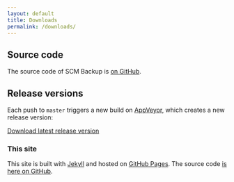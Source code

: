 ```yaml
---
layout: default
title: Downloads
permalink: /downloads/
---
```



## Source code

The source code of SCM Backup is [on GitHub](https://github.com/christianspecht/scm-backup/).

## Release versions

Each push to `master` triggers a new build on [AppVeyor](https://appveyor.com/), which creates a new release version:

[Download latest release version](https://ci.appveyor.com/project/ChristianSpecht/scm-backup/build/artifacts)

### This site

This site is built with [Jekyll](https://jekyllrb.com/) and hosted on [GitHub Pages](https://pages.github.com/). The source code [is here on GitHub](https://github.com/christianspecht/scm-backup-site/).
